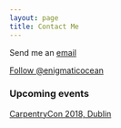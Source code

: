 ```yaml
---
layout: page
title: Contact Me
---
```

Send me an <a href="mailto:bangert@sub.uni-goettingen.de">email</a> 

<a href="https://twitter.com/enigmaticocean" class="twitter-follow-button" data-show-count="false">Follow @enigmaticocean</a><script async src="//platform.twitter.com/widgets.js" charset="utf-8"></script>

### Upcoming events

<a href="http://www.carpentrycon.org/" target="_blank">CarpentryCon 2018, Dublin</a>
